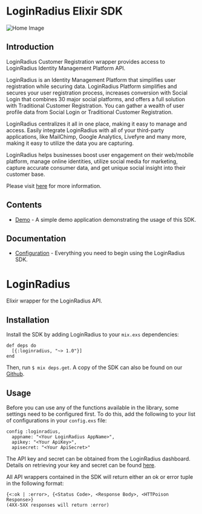 # LoginRadius Elixir SDK


![Home Image](http://docs.lrcontent.com/resources/github/banner-1544x500.png)

## Introduction ##

LoginRadius Customer Registration wrapper provides access to LoginRadius Identity Management Platform API.

LoginRadius is an Identity Management Platform that simplifies user registration while securing data. LoginRadius Platform simplifies and secures your user registration process, increases conversion with Social Login that combines 30 major social platforms, and offers a full solution with Traditional Customer Registration. You can gather a wealth of user profile data from Social Login or Traditional Customer Registration. 

LoginRadius centralizes it all in one place, making it easy to manage and access. Easily integrate LoginRadius with all of your third-party applications, like MailChimp, Google Analytics, Livefyre and many more, making it easy to utilize the data you are capturing.

LoginRadius helps businesses boost user engagement on their web/mobile platform, manage online identities, utilize social media for marketing, capture accurate consumer data, and get unique social insight into their customer base.

Please visit [here](http://www.loginradius.com/) for more information.


## Contents ##

* [Demo](https://github.com/LoginRadius/elixir-sdk) - A simple demo application demonstrating the usage of this SDK.


## Documentation

* [Configuration](https://docs.loginradius.com/api/v2/deployment/sdk-libraries/elixir-library) - Everything you need to begin using the LoginRadius SDK.



# LoginRadius

Elixir wrapper for the LoginRadius API.

## Installation
Install the SDK by adding LoginRadius to your `mix.exs` dependencies:

```
def deps do
  [{:loginradius, "~> 1.0"}]
end
```

Then, run `$ mix deps.get`. A copy of the SDK can also be found on our [Github](https://github.com/LoginRadius/elixir-sdk).


## Usage

Before you can use any of the functions available in the library, some settings need to be configured first. To do this, add the following to your list of configurations in your `config.exs` file:

```
config :loginradius,
  appname: "<Your LoginRadius AppName>",
  apikey: "<Your ApiKey>",
  apisecret: "<Your ApiSecret>"
```

The API key and secret can be obtained from the LoginRadius dashboard. Details on retrieving your key and secret can be found [here](https://docs.loginradius.com/api/v2/dashboard/get-api-key-and-secret#retrieve-your-api-key-and-secret).

All API wrappers contained in the SDK will return either an ok or error tuple in the following format:

```
{<:ok | :error>, {<Status Code>, <Response Body>, <HTTPoison Response>}
(4XX-5XX responses will return :error)
```

